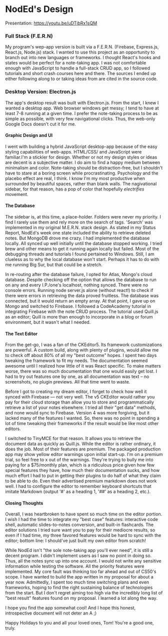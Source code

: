 # NodEd's Design

Presentation: https://youtu.be/uDTibRx1sQM 

### Full Stack (F.E.R.N)

My program's wep-app version is built via a F.E.R.N. (Firebase, Express.js, React.js, Node.js) stack. I wanted to use this project as an opportunity to branch out into new languages or frameworks. I thought React's hooks and states would be perfect for a note-taking app. I was not comfortable enough with JavaScript to handle a full-stack CRUD app, so I followed tutorials and short crash courses here and there. The sources I ended up either following along to or taking ideas from are cited in the source code.

### Desktop Version: Electron.js

 The app's desktop result was built with Electron.js. From the start, I knew I wanted a desktop app. Web browser windows get messy; I tend to have at least 7-8 running at a given time. I prefer the note-taking process to be as simple as possible, with very few navigational clicks. Thus, the web-only Google Docs doesn't cut it for me. 

#### Graphic Design and UI

I went with building a hybrid JavaScript desktop-app because of the easy styling capabilities of web-apps. HTML/CSS/ and JavaScript were familiar.I'm a stickler for design. Whether or not my design styles or ideas are decent is a subjective matter. I do aim to find a happy medium between minimalism and color. Note-taking should be distraction-free, but I shouldn't have to stare at a boring screen while procrastinating. Psychology and the placebo effect are real, I think. I know I'm my most productive when surrounded by beautiful spaces, rather than blank walls. The nagivational sidebar, for that reason, has a pop of color that hopefully *electrifies* movement. 

#### The Database

The sidebar is, at this time, a place-holder. Folders were never my priority. I find I rarely use them and rely more on the search of tags. 'Search' was implemented in my original M.E.R.N. stack design. As stated in my Status Report, NodEd's week one state included the ability to retrieve deleted notes. But MongoDB drove me crazy. I had implemented the database locally. All synced up well initially until the database stopped working. I tried brew and other means to get it running again locally but failed. Most of the debugging threads and tutorials I found pertained to Windows. Still, I am clueless as to why the local database won't start. Perhaps it has to do with me running Big Sur, but that could be a stretch. 

In re-routing after the database failure, I opted for Atlas, Mongo's cloud database. Despite checking off the option that allows the database to run on any and every I.P./one's localhost, nothing synced. There were no console errors. Running node server.js alone (without react!) to check if there were errors in retrieving the data proved fruitless. The database was connected, but it would return an empty array. At that point, I gave up on Mongo and switched to Firebase. I followed a CodeAcademy tutorial in integrating Firebase with the note CRUD process. The tutorial used Quill.js as an editor; Quill is more than enough to incorporate in a blog or forum environment, but it wasn't what I needed. 

#### The Text Editor

From the get-go, I was a fan of the CKEditor5. Its framework customizations are powerful. A custom build, along with plenty of plugins, would allow me to check off about 80% of all my "best outcome" hopes. I spent two days tweaking the framework to fit my needs. The documentation seemed awesome until I realized how little of it was React specific. To make matters worse, there was so much documentation that one would easily get lost. I had to try out features one by one, as all documentation was text – no screenshots, no plugin previews. All that time went to waste. 

Before I got to creating my dream editor, I forget to check how well it synced with Firebase –– not very well. The v5 CKEditor would rather you pay for their cloud storage than allow you to store and programmatically retrieve a list of your notes elsewhere. I tried all their "get data" methods, and none would sync to Firebase. Version 4 was more forgiving, but it lacked many of the features I wanted. So, there was no point in spending a lot of time tweaking their frameworks if the result would be like most other editors. 

I switched to TinyMCE for that reason. It allows you to retrieve the document data as quickly as Quill.js. While the editor is rather ordinary, it does the job. Most of their features are premium. The packaged production app may show yellow editor warnings upon initial start-up. I'm on a premium trial, so feel free to x out of the warnings. They're trying to bully me into paying for a $75/monthly plan, which is a ridiculous price given how few special features they have, how much their documentation sucks, and how much effort I had to put in getting their plugins to do half of what they claim to be able to do. Even their advertised premium markdown does not work well. I had to configure the editor to remember keyboard shortcuts that imitate Markdown (output '#' as a heading 1, '##' as a heading 2, etc.). 

#### Closing Thoughts

Overall, I was heartbroken to have spent so much time on the editor portion. I wish I had the time to integrate my "best case" features: interactive code shell, automatic slides-to-notes conversion, and built-in flashcards. The editor solutions I tried sure want you to pay for their mediocre results, so even if I had time, my three favored features would be hard to sync with the editor; bottom line: I should've just built my own editor from scratch! 

While NodEd isn't "the sole note-taking app you'll ever need", it is still a decent program. I didn't implement users as I saw no point in doing so. Thus, all the notes sync up into one account. I would not write any sensitive information while testing the software. All the priority features were implemented. My core fault was thinking too far ahead and out of CS50's scope. I have wanted to build the app written in my proposal for about a year now. Admittedly, I spent too much time switching plans and even frameworks, hoping to find the right sustaining balance of technologies from the start. But I don't regret aiming too high via the incredibly long list of "best result" features found on my proposal. I learned a lot along the way. 

I hope you find the app somewhat cool! And I hope this honest, introspective document will not deter an A ;)

Happy Holidays to you and all your loved ones, Tom! You're a good one, truly. 